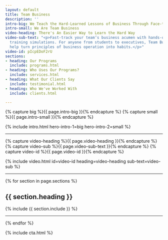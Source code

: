```yaml
---
layout: default
title: Team Business
description: ''
intro-big: We Teach the Hard-Learned Lessons of Business Through Face-to-Face and Virtual Experiences
intro-small: We Are Team Business
video-heading: There's An Easier Way to Learn the Hard Way
video-sub-text: "<p>Fast-track your team’s business acumen with hands-on business
  training simulations. For anyone from students to executives, Team Business can
  help turn principles of business operation into habits.</p>"
video-id: pIcpEDoF2rU
sections:
- heading: Our Programs
  include: programs.html
- heading: Who Uses Our Programs?
  include: services.html
- heading: What Our Clients Say
  include: testimonial.html
- heading: Who We've Worked With
  include: clients.html

---
```

<!-- This pulls text from the 'Intro Main' and 'Intro Sub' fields in the left-hand pane -->
{% capture big %}{{ page.intro-big }}{% endcapture %}
{% capture small %}{{ page.intro-small }}{% endcapture %}

{% include intro.html hero-intro-1=big hero-intro-2=small %}

___

<!-- Homepage Video (you can edit the video ID, heading, and sub-text fields in the left pane) -->
{% capture video-heading %}{{ page.video-heading }}{% endcapture %}
{% capture video-sub %}{{ page.video-sub-text }}{% endcapture %}
{% capture video-id %}{{ page.video-id }}{% endcapture %}

{% include video.html id=video-id heading=video-heading sub-text=video-sub %}

___

<!-- Loop through section headings and includes -->

{% for section in page.sections %}

  <h2 id="{{ section.heading | slugify }}">{{ section.heading }}</h2>

  {% include {{ section.include }} %}

  ___

{% endfor %}

<!-- Site-wide CTA -->
{% include cta.html %}

